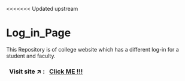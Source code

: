 <<<<<<< Updated upstream
# Log_in_Page
This Repository is of college website which has a different log-in for a student and faculty.

### &nbsp; Visit site :arrow_upper_right: : &nbsp; [Click ME !!!](https://sahil-s-i.github.io/Log_in_page/)
